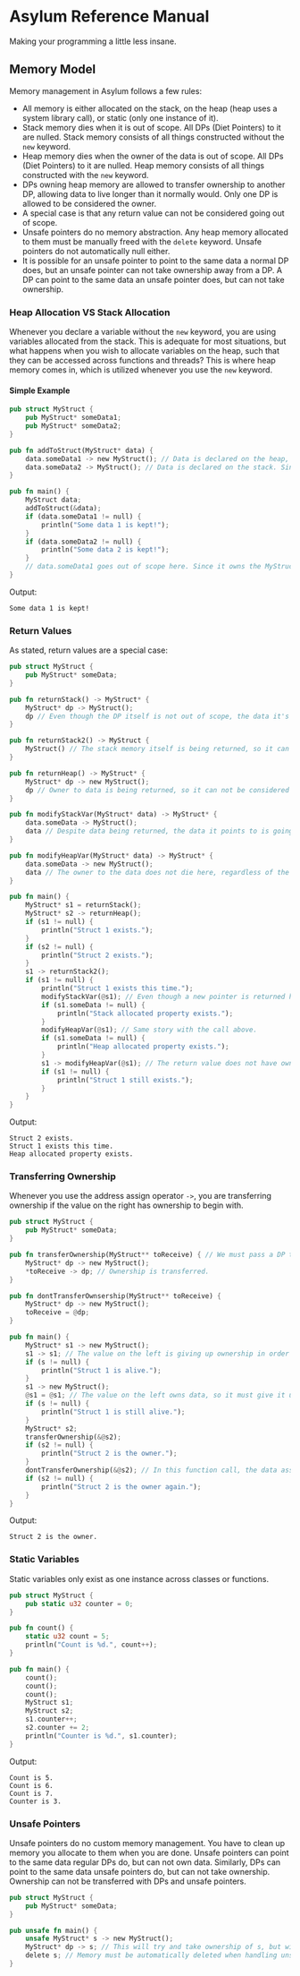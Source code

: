 # Asylum Reference Manual
Making your programming a little less insane.

## Memory Model
Memory management in Asylum follows a few rules:
* All memory is either allocated on the stack, on the heap (heap uses a system library call), or static (only one instance of it).
* Stack memory dies when it is out of scope. All DPs (Diet Pointers) to it are nulled. Stack memory consists of all things constructed without the `new` keyword.
* Heap memory dies when the owner of the data is out of scope. All DPs (Diet Pointers) to it are nulled. Heap memory consists of all things constructed with the `new` keyword.
* DPs owning heap memory are allowed to transfer ownership to another DP, allowing data to live longer than it normally would. Only one DP is allowed to be considered the owner.
* A special case is that any return value can not be considered going out of scope.
* Unsafe pointers do no memory abstraction. Any heap memory allocated to them must be manually freed with the `delete` keyword. Unsafe pointers do not automatically null either.
* It is possible for an unsafe pointer to point to the same data a normal DP does, but an unsafe pointer can not take ownership away from a DP. A DP can point to the same data an unsafe pointer does, but can not take ownership.

### Heap Allocation VS Stack Allocation
Whenever you declare a variable without the `new` keyword, you are using variables allocated from the stack. This is adequate for most situations, but what happens when you wish to allocate variables on the heap, such that they can be accessed across functions and threads? This is where heap memory comes in, which is utilized whenever you use the `new` keyword.

#### Simple Example
```rust
pub struct MyStruct {
    pub MyStruct* someData1;
    pub MyStruct* someData2;
}

pub fn addToStruct(MyStruct* data) {
    data.someData1 -> new MyStruct(); // Data is declared on the heap, data.someData1 is given ownership.
    data.someData2 -> MyStruct(); // Data is declared on the stack. Since neither MyStruct() or the data containing it are returned, it immediately dies.
}

pub fn main() {
    MyStruct data;
    addToStruct(&data);
    if (data.someData1 != null) {
        println("Some data 1 is kept!");
    }
    if (data.someData2 != null) {
        println("Some data 2 is kept!");
    }
    // data.someData1 goes out of scope here. Since it owns the MyStruct() instance from earlier, it gets deleted.
}
```
Output:
```
Some data 1 is kept!
```

### Return Values
As stated, return values are a special case:
```rust
pub struct MyStruct {
    pub MyStruct* someData;
}

pub fn returnStack() -> MyStruct* {
    MyStruct* dp -> MyStruct();
    dp // Even though the DP itself is not out of scope, the data it's pointing to is!
}

pub fn returnStack2() -> MyStruct {
    MyStruct() // The stack memory itself is being returned, so it can not be going out of scope.
}

pub fn returnHeap() -> MyStruct* {
    MyStruct* dp -> new MyStruct();
    dp // Owner to data is being returned, so it can not be considered going out of scope.
}

pub fn modifyStackVar(MyStruct* data) -> MyStruct* {
    data.someData -> MyStruct();
    data // Despite data being returned, the data it points to is going out of scope.
}

pub fn modifyHeapVar(MyStruct* data) -> MyStruct* {
    data.someData -> new MyStruct();
    data // The owner to the data does not die here, regardless of the struct being returned or not since it is a DP parameter. This return value is not the same as the parameter, and is not the owner.
}

pub fn main() {
    MyStruct* s1 = returnStack();
    MyStruct* s2 -> returnHeap();
    if (s1 != null) {
        println("Struct 1 exists.");
    }
    if (s2 != null) {
        println("Struct 2 exists.");
    }
    s1 -> returnStack2();
    if (s1 != null) {
        println("Struct 1 exists this time.");
        modifyStackVar(@s1); // Even though a new pointer is returned here an immediately deleted, since it is not the owner (s1 is), the data is not removed.
        if (s1.someData != null) {
            println("Stack allocated property exists.");
        }
        modifyHeapVar(@s1); // Same story with the call above.
        if (s1.someData != null) {
            println("Heap allocated property exists.");
        }
        s1 -> modifyHeapVar(@s1); // The return value does not have ownership, yet s1 must get a new value. This means the data is deleted.
        if (s1 != null) {
            println("Struct 1 still exists.");
        }
    }
}
```
Output:
```
Struct 2 exists.
Struct 1 exists this time.
Heap allocated property exists.
```

### Transferring Ownership
Whenever you use the address assign operator `->`, you are transferring ownership if the value on the right has ownership to begin with.
```rust
pub struct MyStruct {
    pub MyStruct* someData;
}

pub fn transferOwnership(MyStruct** toReceive) { // We must pass a DP to a DP, otherwised the value would be passed by value.
    MyStruct* dp -> new MyStruct();
    *toReceive -> dp; // Ownership is transferred.
}

pub fn dontTransferOwnsership(MyStruct** toReceive) {
    MyStruct* dp -> new MyStruct();
    toReceive = @dp;
}

pub fn main() {
    MyStruct* s1 -> new MyStruct();
    s1 -> s1; // The value on the left is giving up ownership in order to receive data, so data is deleted. This means the value it gets assigned to is null.
    if (s != null) {
        println("Struct 1 is alive.");
    }
    s1 -> new MyStruct();
    @s1 = @s1; // The value on the left owns data, so it must give it up in order to receive a new value, meaning the data was deleted.
    if (s != null) {
        println("Struct 1 is still alive.");
    }
    MyStruct* s2;
    transferOwnership(&@s2);
    if (s2 != null) {
        println("Struct 2 is the owner.");
    }
    dontTransferOwnership(&@s2); // In this function call, the data assigned earlier is deleted.
    if (s2 != null) {
        println("Struct 2 is the owner again.");
    }
}
```
Output:
```
Struct 2 is the owner.
```

### Static Variables
Static variables only exist as one instance across classes or functions.
```rust
pub struct MyStruct {
    pub static u32 counter = 0;
}

pub fn count() {
    static u32 count = 5;
    println("Count is %d.", count++);
}

pub fn main() {
    count();
    count();
    count();
    MyStruct s1;
    MyStruct s2;
    s1.counter++;
    s2.counter += 2;
    println("Counter is %d.", s1.counter);
}
```
Output:
```
Count is 5.
Count is 6.
Count is 7.
Counter is 3.
```

### Unsafe Pointers
Unsafe pointers do no custom memory management. You have to clean up memory you allocate to them when you are done. Unsafe pointers can point to the same data regular DPs do, but can not own data. Similarly, DPs can point to the same data unsafe pointers do, but can not take ownership. Ownership can not be transferred with DPs and unsafe pointers.
```rust
pub struct MyStruct {
    pub MyStruct* someData;
}

pub unsafe fn main() {
    unsafe MyStruct* s -> new MyStruct();
    MyStruct* dp -> s; // This will try and take ownership of s, but will not since s is unsafe.
    delete s; // Memory must be automatically deleted when handling unsafe pointers.
}
```